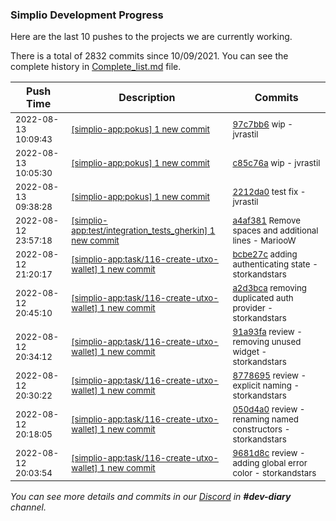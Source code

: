 
### Simplio Development Progress

Here are the last 10 pushes to the projects we are currently working.

There is a total of 2832 commits since 10/09/2021. You can see the complete history in
 [Complete_list.md](Complete_list.md) file.

| Push Time | Description | Commits |
| --- | --- | --- |
| <sub>2022-08-13 10:09:43</sub> | <sub>[[simplio-app:pokus] 1 new commit](https://github.com/SimplioOfficial/simplio-app/commit/97c7bb6a5e220dfe7d39c4defbde64320f071287)</sub> | <sub>[97c7bb6](https://github.com/SimplioOfficial/simplio-app/commit/97c7bb6a5e220dfe7d39c4defbde64320f071287) wip - jvrastil</sub> |
| <sub>2022-08-13 10:05:30</sub> | <sub>[[simplio-app:pokus] 1 new commit](https://github.com/SimplioOfficial/simplio-app/commit/c85c76a275c3fc3d408ebdc80663180f653d0f9e)</sub> | <sub>[c85c76a](https://github.com/SimplioOfficial/simplio-app/commit/c85c76a275c3fc3d408ebdc80663180f653d0f9e) wip - jvrastil</sub> |
| <sub>2022-08-13 09:38:28</sub> | <sub>[[simplio-app:pokus] 1 new commit](https://github.com/SimplioOfficial/simplio-app/commit/2212da0b94bc124793e1d8c5dd2d09027492ed46)</sub> | <sub>[2212da0](https://github.com/SimplioOfficial/simplio-app/commit/2212da0b94bc124793e1d8c5dd2d09027492ed46) test fix - jvrastil</sub> |
| <sub>2022-08-12 23:57:18</sub> | <sub>[[simplio-app:test/integration\_tests\_gherkin] 1 new commit](https://github.com/SimplioOfficial/simplio-app/commit/a4af381f2c3be1415aa66c237343d1158250de12)</sub> | <sub>[a4af381](https://github.com/SimplioOfficial/simplio-app/commit/a4af381f2c3be1415aa66c237343d1158250de12) Remove spaces and additional lines - MariooW</sub> |
| <sub>2022-08-12 21:20:17</sub> | <sub>[[simplio-app:task/116\-create\-utxo\-wallet] 1 new commit](https://github.com/SimplioOfficial/simplio-app/commit/bcbe27caa34d1d5445f7f932aa14a22dd1d8452b)</sub> | <sub>[bcbe27c](https://github.com/SimplioOfficial/simplio-app/commit/bcbe27caa34d1d5445f7f932aa14a22dd1d8452b) adding authenticating state - storkandstars</sub> |
| <sub>2022-08-12 20:45:10</sub> | <sub>[[simplio-app:task/116\-create\-utxo\-wallet] 1 new commit](https://github.com/SimplioOfficial/simplio-app/commit/a2d3bca87823c4b654aa9f7294286ec7be009449)</sub> | <sub>[a2d3bca](https://github.com/SimplioOfficial/simplio-app/commit/a2d3bca87823c4b654aa9f7294286ec7be009449) removing duplicated auth provider - storkandstars</sub> |
| <sub>2022-08-12 20:34:12</sub> | <sub>[[simplio-app:task/116\-create\-utxo\-wallet] 1 new commit](https://github.com/SimplioOfficial/simplio-app/commit/91a93fae236157dc9c298a98a67eab3dbaebdb9a)</sub> | <sub>[91a93fa](https://github.com/SimplioOfficial/simplio-app/commit/91a93fae236157dc9c298a98a67eab3dbaebdb9a) review - removing unused widget - storkandstars</sub> |
| <sub>2022-08-12 20:30:22</sub> | <sub>[[simplio-app:task/116\-create\-utxo\-wallet] 1 new commit](https://github.com/SimplioOfficial/simplio-app/commit/8778695752924487286e716c938be933371188c7)</sub> | <sub>[8778695](https://github.com/SimplioOfficial/simplio-app/commit/8778695752924487286e716c938be933371188c7) review - explicit naming - storkandstars</sub> |
| <sub>2022-08-12 20:18:05</sub> | <sub>[[simplio-app:task/116\-create\-utxo\-wallet] 1 new commit](https://github.com/SimplioOfficial/simplio-app/commit/050d4a0b70df5cced1ef820d92f0183a643d92c2)</sub> | <sub>[050d4a0](https://github.com/SimplioOfficial/simplio-app/commit/050d4a0b70df5cced1ef820d92f0183a643d92c2) review - renaming named constructors - storkandstars</sub> |
| <sub>2022-08-12 20:03:54</sub> | <sub>[[simplio-app:task/116\-create\-utxo\-wallet] 1 new commit](https://github.com/SimplioOfficial/simplio-app/commit/9681d8c233b92c1b6294ceeabcfc2c2ca9f5fc6f)</sub> | <sub>[9681d8c](https://github.com/SimplioOfficial/simplio-app/commit/9681d8c233b92c1b6294ceeabcfc2c2ca9f5fc6f) review - adding global error color - storkandstars</sub> |

_You can see more details and commits in our [Discord](https://discord.gg/aKhjuwZmdP) in **#dev-diary** channel._
